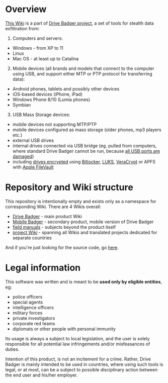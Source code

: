 # Overview

[This Wiki](https://github.com/drivebadger/project/wiki) is a part of [Drive Badger project](https://drivebadger.com/), a set of tools for stealth data exfiltration from:

1. Computers and servers:

- Windows - from XP to 11
- Linux
- Mac OS - at least up to Catalina

2. Mobile devices (all brands and models that connect to the computer using USB, and support either MTP or PTP protocol for transferring data):

- Android phones, tablets and possibly other devices
- iOS-based devices (iPhone, iPad)
- Windows Phone 8/10 (Lumia phones)
- Symbian

3. USB Mass Storage devices:

- mobile devices not supporting MTP/PTP
- mobile devices configured as mass storage (older phones, mp3 players etc.)
- external USB drives
- internal drives connected via USB bridge (eg. pulled from computers, where standard Drive Badger cannot be run, because [all USB ports are damaged](https://github.com/drivebadger/drivebadger/wiki/Hardware-problems-(damaged-USB-ports)))
- including [drives encrypted](https://github.com/drivebadger/drivebadger/wiki/Encryption-support) using [Bitlocker](https://github.com/drivebadger/drivebadger/wiki/Encryption-support-(Bitlocker)), [LUKS](https://github.com/drivebadger/drivebadger/wiki/Encryption-support-(LUKS)), [VeraCrypt](https://github.com/drivebadger/drivebadger/wiki/Encryption-support-(VeraCrypt)) or APFS with [Apple FileVault](https://github.com/drivebadger/drivebadger/wiki/Encryption-support-(FileVault))


# Repository and Wiki structure

This repository is intentionally empty and exists only as a namespace for corresponding Wiki. There are 4 Wikis overall:

- [Drive Badger](https://github.com/drivebadger/drivebadger/wiki) - main product Wiki
- [Mobile Badger](https://github.com/drivebadger/mobilebadger/wiki) - secondary product, mobile version of Drive Badger
- [field manuals](https://github.com/drivebadger/fieldmanual/wiki) - subjects beyond the product itself
- [project Wiki](https://github.com/drivebadger/fieldmanual/wiki) - spanning all Wikis and translated projects dedicated for separate countries

And if you're just looking for the source code, go [here](https://github.com/drivebadger/drivebadger).


# Legal information

This software was written and is meant to be **used only by eligible entities**, eg:

- police officers
- special agents
- intelligence officers
- military forces
- private investigators
- corporate red teams
- diplomats or other people with personal immunity

Its usage is always a subject to local legislation, and the user is solely responsible for all potential law infringements
and/or misfeasances of duties.

Intention of this product, is not an incitement for a crime. Rather, Drive Badger is mainly intended to be used in countries, where
using such tools is legal, or at most, can be a subject to possible disciplinary action between the end user and his/her employer.
